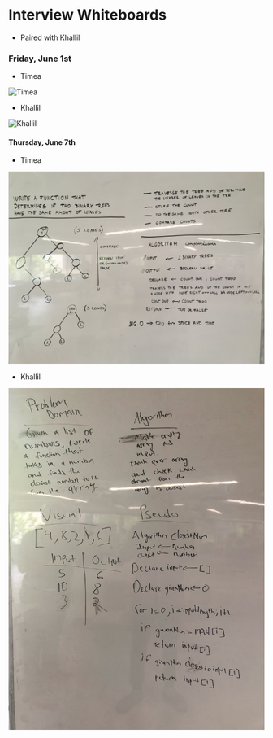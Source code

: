 # Interview Whiteboards

- Paired with Khallil

### Friday, June 1st

- Timea

![Timea](Friday/Timea.jpg)

- Khallil

![Khallil](Friday/Khallil.jpg)


#### Thursday, June 7th

- Timea 

![Timea](Thursday/Timea2.jpg)

- Khallil

![Khallil](Thursday/Khallil2.jpg)
